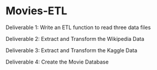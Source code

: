 # Movies-ETL

Deliverable 1: Write an ETL function to read three data files

Deliverable 2: Extract and Transform the Wikipedia Data

Deliverable 3: Extract and Transform the Kaggle Data

Deliverable 4: Create the Movie Database
